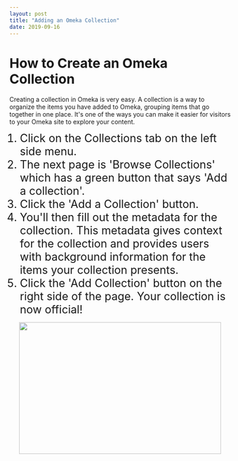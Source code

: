 ```yaml
---
layout: post
title: "Adding an Omeka Collection"
date: 2019-09-16
---
```

<html>
  <h1 style="font-size:30px;strong">How to Create an Omeka Collection</h1>
<body>

<p>Creating a collection in Omeka is very easy. A collection is a way to organize the items you have added to Omeka, grouping items that go together in one place. It's one of the ways you can make it easier for visitors to your Omeka site to explore your content.</p>
<ol>
  <li style="font-size:25px;">Click on the Collections tab on the left side menu.</li> 
  <li style="font-size:25px;">The next page is 'Browse Collections' which has a green button that says 'Add a collection'.</li> 
  <li style="font-size:25px;"> Click the 'Add a Collection' button.</li>
  <li style="font-size:25px;">You'll then fill out the metadata for the collection. This metadata gives context for the collection and provides users with background information for the items your collection presents.</li>
  <li style="font-size:25px;">Click the 'Add Collection' button on the right side of the page. Your collection is now official!</li>
</ol>

<p align="center">
  <img width="460" height="300" src="https://user-images.githubusercontent.com/54911846/65251732-da74a200-dac5-11e9-8334-41ea71a273c2.png">
</p>
